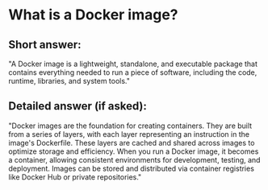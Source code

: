 # What is a Docker image?

## Short answer:
"A Docker image is a lightweight, standalone, and executable package that contains everything needed to run a piece of software, including the code, runtime, libraries, and system tools."

## Detailed answer (if asked):
"Docker images are the foundation for creating containers. They are built from a series of layers, with each layer representing an instruction in the image's Dockerfile. These layers are cached and shared across images to optimize storage and efficiency. When you run a Docker image, it becomes a container, allowing consistent environments for development, testing, and deployment. Images can be stored and distributed via container registries like Docker Hub or private repositories."
